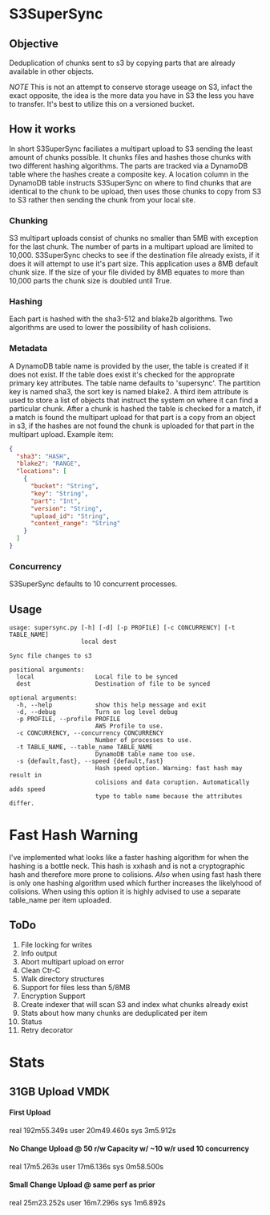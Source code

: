 # S3SuperSync

## Objective
Deduplication of chunks sent to s3 by copying parts that are already available in other objects. 

*NOTE* This is not an attempt to conserve storage useage on S3, infact the exact opposite, the idea is the more data you have in S3 the less you have to transfer. It's best to utilize this on a versioned bucket.

## How it works
In short S3SuperSync faciliates a multipart upload to S3 sending the least amount of chunks possible. It chunks files and hashes those chunks with two different hashing algorithms. The parts are tracked via a DynamoDB table where the hashes create a composite key. A location column in the DynamoDB table instructs S3SuperSync on where to find chunks that are identical to the chunk to be upload, then uses those chunks to copy from S3 to S3 rather then sending the chunk from your local site. 

### Chunking
S3 multipart uploads consist of chunks no smaller than 5MB with exception for the last chunk. The number of parts in a multipart upload are limited to 10,000. S3SuperSync checks to see if the destination file already exists, if it does it will attempt to use it's part size. This application uses a 8MB default chunk size. If the size of your file divided by 8MB equates to more than 10,000 parts the chunk size is doubled until True.

### Hashing 
Each part is hashed with the sha3-512 and blake2b algorithms. Two algorithms are used to lower the possibility of hash colisions. 

### Metadata
A DynamoDB table name is provided by the user, the table is created if it does not exist. If the table does exist it's checked for the approprate primary key attributes. The table name defaults to 'supersync'. The partition key is named sha3, the sort key is named blake2. A third item attribute is used to store a list of objects that instruct the system on where it can find a particular chunk. After a chunk is hashed the table is checked for a match, if a match is found the multipart upload for that part is a copy from an object in s3, if the hashes are not found the chunk is uploaded for that part in the multipart upload. 
Example item:
``` JSON
{
  "sha3": "HASH",
  "blake2": "RANGE",
  "locations": [
    {
      "bucket": "String",
      "key": "String",
      "part": "Int",
      "version": "String",
      "upload_id": "String",
      "content_range": "String"
    }
  ]
}
```

### Concurrency
S3SuperSync defaults to 10 concurrent processes.

## Usage
```
usage: supersync.py [-h] [-d] [-p PROFILE] [-c CONCURRENCY] [-t TABLE_NAME]
                    local dest

Sync file changes to s3

positional arguments:
  local                 Local file to be synced
  dest                  Destination of file to be synced

optional arguments:
  -h, --help            show this help message and exit
  -d, --debug           Turn on log level debug
  -p PROFILE, --profile PROFILE
                        AWS Profile to use.
  -c CONCURRENCY, --concurrency CONCURRENCY
                        Number of processes to use.
  -t TABLE_NAME, --table_name TABLE_NAME
                        DynamoDB table name too use.
  -s {default,fast}, --speed {default,fast}
                        Hash speed option. Warning: fast hash may result in
                        colisions and data coruption. Automatically adds speed
                        type to table name because the attributes differ.
```

# Fast Hash Warning
I've implemented what looks like a faster hashing algorithm for when the hashing is a bottle neck. This hash is xxhash and is not a cryptographic hash and therefore more prone to colisions. *Also* when using fast hash there is only one hashing algorithm used which further increases the likelyhood of colisions. When using this option it is highly advised to use a separate table_name per item uploaded. 

## ToDo
1. File locking for writes
2. Info output
3. Abort multipart upload on error
4. Clean Ctr-C 
5. Walk directory structures
6. Support for files less than 5/8MB 
7. Encryption Support
8. Create indexer that will scan S3 and index what chunks already exist
9. Stats about how many chunks are deduplicated per item
10. Status
11. Retry decorator


# Stats
## 31GB Upload VMDK
#### First Upload
real	192m55.349s
user	20m49.460s
sys	3m5.912s
#### No Change Upload @ 50 r/w Capacity w/ ~10 w/r used 10 concurrency 
real	17m5.263s
user	17m6.136s
sys	0m58.500s
#### Small Change Upload @ same perf as prior
real	25m23.252s
user	16m7.296s
sys	1m6.892s


